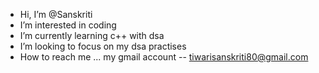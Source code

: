 -  Hi, I’m @Sanskriti
-  I’m interested in coding 
-  I’m currently learning c++ with dsa
- I’m looking to focus on my dsa practises
- How to reach me ... my gmail account  -- tiwarisanskriti80@gmail.com
  


<!---
Sanskriti2007/Sanskriti2007 is a ✨ special ✨ repository because its `README.md` (this file) appears on your GitHub profile.
You can click the Preview link to take a look at your changes.
--->
